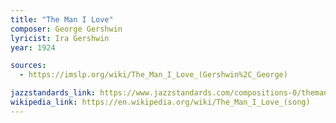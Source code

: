 ```yaml
---
title: "The Man I Love"
composer: George Gershwin
lyricist: Ira Gershwin
year: 1924

sources:
  - https://imslp.org/wiki/The_Man_I_Love_(Gershwin%2C_George)

jazzstandards_link: https://www.jazzstandards.com/compositions-0/themanilove.htm
wikipedia_link: https://en.wikipedia.org/wiki/The_Man_I_Love_(song)
---
```

